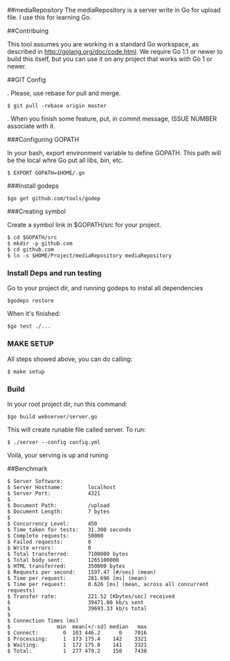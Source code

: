 ##mediaRepository
The mediaRepository is a server write in Go for upload file. I use this for learning Go.

##Contribuing

This tool assumes you are working in a standard Go workspace,
as described in http://golang.org/doc/code.html. We require Go 1.1
or newer to build this itself, but you can use it on any project
that works with Go 1 or newer.


##GIT Config

. Please, use rebase for pull and merge.

    $ git pull -rebase origin master

. When you finish some feature, put, in commit message, ISSUE NUMBER associate with it.


###Configuring GOPATH

In your bash, export environment variable to define GOPATH. This path will be the local whre Go put all libs, bin, etc.

    $ EXPORT GOPATH=$HOME/.go

###Install godeps

    $go get github.com/tools/godep

###Creating symbol

Create a symbol link in $GOPATH/src for your project.

    $ cd $GOPATH/src
    $ mkdir -p github.com
    $ cd github.com
    $ ln -s $HOME/Project/mediaRepository mediaRepository

### Install Deps and run testing

Go to your project dir, and running godeps to instal all dependencies

    $godeps restore

When it's finished:

    $go test ./...

### MAKE SETUP

All steps showed above, you can do calling:

    $ make setup

### Build

In your root project dir, run this command:

    $go build webserver/server.go

This will create runable file called server. To run:

    $ ./server --config config.yml

Voilá, your serving is up and runing


##Benchmark


    $ Server Software:
    $ Server Hostname:        localhost
    $ Server Port:            4321
    $
    $ Document Path:          /upload
    $ Document Length:        7 bytes
    $
    $ Concurrency Level:      450
    $ Time taken for tests:   31.300 seconds
    $ Complete requests:      50000
    $ Failed requests:        0
    $ Write errors:           0
    $ Total transferred:      7100000 bytes
    $ Total body sent:        1265100000
    $ HTML transferred:       350000 bytes
    $ Requests per second:    1597.47 [#/sec] (mean)
    $ Time per request:       281.696 [ms] (mean)
    $ Time per request:       0.626 [ms] (mean, across all concurrent requests)
    $ Transfer rate:          221.52 [Kbytes/sec] received
    $                         39471.80 kb/s sent
    $                         39693.33 kb/s total
    $
    $ Connection Times (ms)
    $               min  mean[+/-sd] median   max
    $ Connect:        0  103 446.2      0    7016
    $ Processing:     1  173 175.4    142    3321
    $ Waiting:        1  172 175.0    141    3321
    $ Total:          1  277 479.2    150    7430
